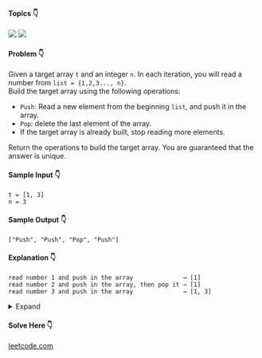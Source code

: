 #### Topics :point_down:
![](https://img.shields.io/badge/-array-wheat) 
![](https://img.shields.io/badge/-stack-wheat)

#### Problem :point_down:
Given a target array `t` and an integer `n`. In each iteration, you will read a number from `list = {1,2,3..., n}`.  
Build the target array using the following operations:
- `Push`: Read a new element from the beginning `list`, and push it in the array.
- `Pop`: delete the last element of the array.
- If the target array is already built, stop reading more elements.

Return the operations to build the target array. You are guaranteed that the answer is unique.
#### Sample Input :point_down:
```
t = [1, 3]
n = 3
```
#### Sample Output :point_down:
```
["Push", "Push", "Pop", "Push"]
```
#### Explanation :point_down:
```
read number 1 and push in the array              → [1]
read number 2 and push in the array, then pop it → [1]
read number 3 and push in the array              → [1, 3]
```
<details>
<summary>Expand</summary>

#### Python :point_down:
```py
def solve(t, n):
    o = [] # output
    p = 0  # pointer
    for i in range(1, n+1):
        if p == len(t):
            return o
        elif t[p] == i:
            o.append('Push')
            p += 1
        else:
            o.extend(['Push', 'Pop'])

    return o
```
#### Time Complexity :point_down:
```
O(n)
```
#### Space Complexity :point_down:
```
O(1)
```
</details>

#### Solve Here :point_down:
[leetcode.com](https://leetcode.com/problems/build-an-array-with-stack-operations/)
